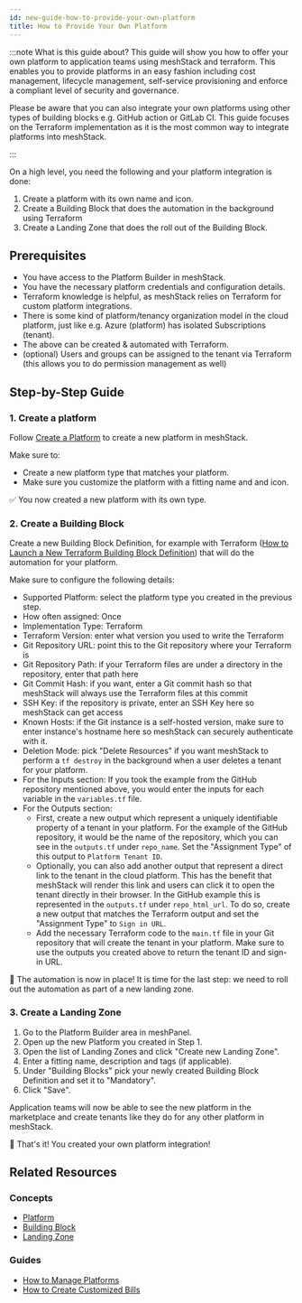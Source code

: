 ```yaml
---
id: new-guide-how-to-provide-your-own-platform
title: How to Provide Your Own Platform
---
```


:::note What is this guide about?
This guide will show you how to offer your own platform to application teams using meshStack and terraform. This enables you to provide platforms in an easy fashion including cost management, lifecycle management, self-service provisioning and enforce a compliant level of security and governance.

Please be aware that you can also integrate your own platforms using other types of building blocks e.g. GitHub action or GitLab CI. This guide focuses on the Terraform implementation as it is the most common way to integrate platforms into meshStack.

:::

On a high level, you need the following and your platform integration is done:

1. Create a platform with its own name and icon.
2. Create a Building Block that does the automation in the background using Terraform
3. Create a Landing Zone that does the roll out of the Building Block.

## Prerequisites

- You have access to the Platform Builder in meshStack.
- You have the necessary platform credentials and configuration details.
- Terraform knowledge is helpful, as meshStack relies on Terraform for custom platform integrations.
- There is some kind of platform/tenancy organization model in the cloud platform, just like e.g. Azure (platform) has isolated Subscriptions (tenant).
- The above can be created & automated with Terraform.
- (optional) Users and groups can be assigned to the tenant via Terraform (this allows you to do permission management as well)

## Step-by-Step Guide

### 1. Create a platform

Follow [Create a Platform](new-guide-how-to-manage-a-platform.md) to create a new platform in meshStack.

Make sure to:

- Create a new platform type that matches your platform.
- Make sure you customize the platform with a fitting name and and icon.

✅ You now created a new platform with its own type.

### 2. Create a Building Block

Create a new Building Block Definition, for example with Terraform
([How to Launch a New Terraform Building Block Definition](new-guide-how-to-launch-a-new-terraform-building-block))
that will do the automation for your platform.

Make sure to configure the following details:

- Supported Platform: select the platform type you created in the previous step.
- How often assigned: Once
- Implementation Type: Terraform
- Terraform Version: enter what version you used to write the Terraform
- Git Repository URL: point this to the Git repository where your Terraform is
- Git Repository Path: if your Terraform files are under a directory in the repository, enter that path here
- Git Commit Hash: if you want, enter a Git commit hash so that meshStack will always use the Terraform files at this commit
- SSH Key: if the repository is private, enter an SSH Key here so meshStack can get access
- Known Hosts: if the Git instance is a self-hosted version, make sure to enter instance's hostname here so meshStack can securely authenticate with it.
- Deletion Mode: pick "Delete Resources" if you want meshStack to perform a `tf destroy` in the background when a user deletes a tenant for your platform.
- For the Inputs section: If you took the example from the GitHub repository mentioned above, you would enter 
   the inputs for each variable in the `variables.tf` file.
- For the Outputs section:
  - First, create a new output which represent a uniquely identifiable property of a tenant in your platform. For the example of the GitHub repository, it would be the name of the repository, which you can see in the `outputs.tf` under `repo_name`. Set the "Assignment Type" of this output to `Platform Tenant ID`.
  - Optionally, you can also add another output that represent a direct link to the tenant in the cloud platform. This has the benefit that meshStack will render this link and users can click it to open the tenant directly in their browser. In the GitHub example this is represented in the `outputs.tf` under `repo_html_url`. To do so, create a new output that matches the Terraform output and set the "Assignment Type" to `Sign in URL`.
  - Add the necessary Terraform code to the `main.tf` file in your Git repository that will create the tenant in your platform. Make sure to use the outputs you created above to return the tenant ID and sign-in URL.


🎉 The automation is now in place! It is time for the last step: we need to roll out the automation as part of a new landing zone.

### 3. Create a Landing Zone

1. Go to the Platform Builder area in meshPanel.
2. Open up the new Platform you created in Step 1.
3. Open the list of Landing Zones and click "Create new Landing Zone".
4. Enter a fitting name, description and tags (if applicable).
5. Under "Building Blocks" pick your newly created Building Block Definition and set it to "Mandatory".
6. Click "Save".

Application teams will now be able to see the new platform in the marketplace and create tenants like they do for any other platform in meshStack.

🙌 That's it! You created your own platform integration!

## Related Resources

### Concepts

- [Platform](new-concept-platform.md)
- [Building Block](new-concept-buildingblock.md)
- [Landing Zone](new-concept-landingzone.md)

### Guides

- [How to Manage Platforms](new-guide-how-to-manage-a-platform.md)
- [How to Create Customized Bills](new-guide-how-to-create-customized-bills.md)